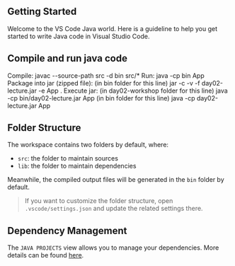 ## Getting Started

Welcome to the VS Code Java world. Here is a guideline to help you get started to write Java code in Visual Studio Code.

## Compile and run java code

Compile: javac --source-path src -d bin src/\*
Run: java -cp bin App
Package into jar (zipped file): (in bin folder for this line) jar -c -v -f day02-lecture.jar -e App .
Execute jar:
(in day02-workshop folder for this line) java -cp bin/day02-lecture.jar App
(in bin folder for this line) java -cp day02-lecture.jar App

## Folder Structure

The workspace contains two folders by default, where:

- `src`: the folder to maintain sources
- `lib`: the folder to maintain dependencies

Meanwhile, the compiled output files will be generated in the `bin` folder by default.

> If you want to customize the folder structure, open `.vscode/settings.json` and update the related settings there.

## Dependency Management

The `JAVA PROJECTS` view allows you to manage your dependencies. More details can be found [here](https://github.com/microsoft/vscode-java-dependency#manage-dependencies).
